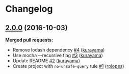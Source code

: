 # Changelog

## [2.0.0](https://github.com/uphold/eslint-plugin-sql-template/tree/2.0.0) (2016-10-03)
**Merged pull requests:**

- Remove lodash dependency [\#4](https://github.com/uphold/eslint-plugin-sql-template/pull/4) ([kurayama](https://github.com/kurayama))
- Use mocha --recursive flag [\#3](https://github.com/uphold/eslint-plugin-sql-template/pull/3) ([kurayama](https://github.com/kurayama))
- Update README [\#2](https://github.com/uphold/eslint-plugin-sql-template/pull/2) ([kurayama](https://github.com/kurayama))
- Create project with `no-unsafe-query` rule [\#1](https://github.com/uphold/eslint-plugin-sql-template/pull/1) ([rplopes](https://github.com/rplopes))

